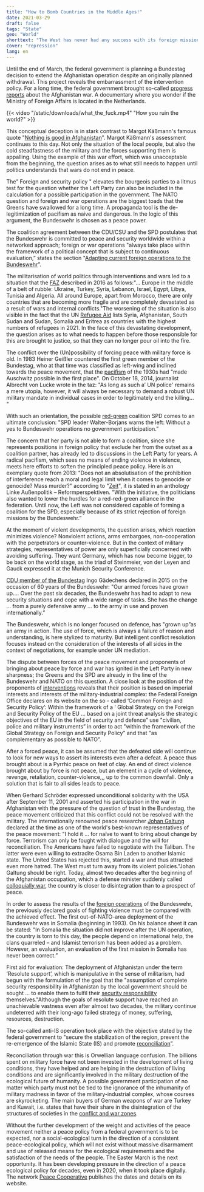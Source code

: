 ```yaml
---
title: "How to Bomb Countries in the Middle Ages!"
date: 2021-03-29
draft: false
tags: "State"
geo: "World"
shorttext: "The West has never had any success with its foreign missions. That makes sense if robbery and theft are the reasons for conquest."
cover: "repression"
lang: en
---
```


Until the end of March, the federal government is planning a Bundestag decision to extend the Afghanistan operation despite an originally planned withdrawal. This project reveals the embarrassment of the intervention policy. For a long time, the federal government brought so-called [progress reports](https://www.bundesregierung.de/breg-de/themen/fortschrittsbericht-afghanistan-396758 "Fortschrittsbericht Afghanistan") about the Afghanistan war. A documentary where you wonder if the Ministry of Foreign Affairs is located in the Netherlands.

{{< video "/static/downloads/what_the_fuck.mp4" "How you ruin the world?" >}}

This conceptual deception is in stark contrast to Margot Käßmann's famous quote "[Nothing is good in Afghanistan](https://www.ekd.de/100101_kaessmann_neujahrspredigt.htm "Predigt im Neujahrsgottesdienst in der Frauenkirche Dresden")". Margot Käßmann's assessment continues to this day. Not only the situation of the local people, but also the cold steadfastness of the military and the forces supporting them is appalling. Using the example of this war effort, which was unacceptable from the beginning, the question arises as to what still needs to happen until politics understands that wars do not end in peace.

The” Foreign and security policy " elevates the bourgeois parties to a litmus test for the question whether the Left Party can also be included in the calculation for a possible participation in the government. The NATO question and foreign and war operations are the biggest toads that the Greens have swallowed for a long time. A propaganda tool is the de-legitimization of pacifism as naive and dangerous. In the logic of this argument, the Bundeswehr is chosen as a peace power.

The coalition agreement between the CDU/CSU and the SPD postulates that the Bundeswehr is committed to peace and security worldwide within a networked approach; foreign or war operations "always take place within the framework of a political concept that is subject to continuous evaluation,” states the section "[Adapting current foreign operations to the Bundeswehr](/static/downloads/2018-03-14-koalitionsvertrag-data.pdf "Ein neuer Aufbruch für Europa")”.

The militarisation of world politics through interventions and wars led to a situation that the [FAZ](https://www.faz.net/aktuell/politik/ausland/naher-osten/muenchner-sicherheitsreport-ueber-kriege-krisen-und-konflikte-14031523.html "Eine Ära der Instabilität ist angebrochen") described in 2016 as follows:"... Europe in the middle of a belt of rubble: Ukraine, Turkey, Syria, Lebanon, Israel, Egypt, Libya, Tunisia and Algeria. All around Europe, apart from Morocco, there are only countries that are becoming more fragile and are completely devastated as a result of wars and internal conflicts."The worsening of the situation is also visible in the fact that the UN [Refugee Aid](https://www.uno-fluechtlingshilfe.de/informieren/fluechtlingszahlen/ "Zahlen & Fakten zu Menschen auf der Flucht") lists Syria, Afghanistan, South Sudan and Sudan, Somalia and Eritrea as countries with the highest numbers of refugees in 2021. In the face of this devastating development, the question arises as to what needs to happen before those responsible for this are brought to justice, so that they can no longer pour oil into the fire.

The conflict over the (Un)possibility of forcing peace with military force is old. In 1983 Heiner Geißler countered the first green member of the Bundestag, who at that time was classified as left-wing and inclined towards the peace movement, that the [pacifism](https://www.tagesspiegel.de/politik/die-linke-und-der-fall-kobane-in-der-logik-der-abschreckung-konnte-jeder-schritt-einer-zuviel-sein/10889744-2.html "Ist der Pazifismus gescheitert?") of the 1930s had "made Auschwitz possible in the first place". On October 18, 2014, journalist Albrecht von Lucke wrote in the taz: "As long as such a’ UN police' remains a mere utopia, however, it will always be necessary to demand a robust UN military mandate in individual cases in order to legitimately end the killing... "

With such an orientation, the possible [red-green](https://www.tagesspiegel.de/politik/walter-borjans-ueber-rot-rot-gruen-linke-verbaut-sich-die-regierungsfaehigkeit/26937282.html "Linke verbaut sich die Regierungsfähigkeit") coalition SPD comes to an ultimate conclusion: "SPD leader Walter-Borjans warns the left: Without a yes to Bundeswehr operations no government participation.”

The concern that her party is not able to form a coalition, since she represents positions in foreign policy that exclude her from the outset as a coalition partner, has already led to discussions in the Left Party for years. A radical pacifism, which sees no means of ending violence in violence, meets here efforts to soften the principled peace policy. Here is an exemplary quote from 2013: "Does not an absolutisation of the prohibition of interference reach a moral and legal limit when it comes to genocide or genocide? Mass murder?" according to "[Zeit](https://www.zeit.de/politik/deutschland/2013-09/linke-pazifismus-abkehr-debatte "Führende Linke wollen absoluten Pazifismus beenden")", it is stated in an anthology Linke Außenpolitik – Reformperspektiven. "With the initiative, the politicians also wanted to lower the hurdles for a red-red-green alliance in the federation. Until now, the Left was not considered capable of forming a coalition for the SPD, especially because of its strict rejection of foreign missions by the Bundeswehr.”

At the moment of violent developments, the question arises, which reaction minimizes violence? Nonviolent actions, arms embargoes, non-cooperation with the perpetrators or counter-violence. But in the context of military strategies, representatives of power are only superficially concerned with avoiding suffering. They want Germany, which has now become bigger, to be back on the world stage, as the triad of Steinmeier, von der Leyen and Gauck expressed it at the Munich Security Conference.

[CDU member of the Bundestag](https://www.cducsu.de/themen/aussen-europa-und-verteidigung/unsere-streitkraefte-sind-erwachsen-geworden "Unsere Streitkräfte sind erwachsen geworden") Ingo Gädechens declared in 2015 on the occasion of 60 years of the Bundeswehr: "Our armed forces have grown up.... Over the past six decades, the Bundeswehr has had to adapt to new security situations and cope with a wide range of tasks. She has the change ... from a purely defensive army ... to the army in use and proven internationally.”

The Bundeswehr, which is no longer focused on defence, has "grown up”as an army in action. The use of force, which is always a failure of reason and understanding, is here stylized to maturity. But intelligent conflict resolution focuses instead on the consideration of the interests of all sides in the context of negotiations, for example under UN mediation.

The dispute between forces of the peace movement and proponents of bringing about peace by force and war has ignited in the Left Party in new sharpness; the Greens and the SPD are already in the line of the Bundeswehr and NATO on this question. A close look at the position of the proponents of [interventions](https://www.auswaertiges-amt.de/de/aussenpolitik/europa/aussenpolitik/-/201802?openAccordionId=item-203094-0-panel "Die Gemeinsame Sicherheits- und Verteidigungspolitik") reveals that their position is based on imperial interests and interests of the military-industrial complex: the Federal Foreign Office declares on its website on the so - called ‘Common Foreign and Security Policy’: Within the framework of a ' Global Strategy on the Foreign and Security Policy of the EU ... based on a joint threat analysis the strategic objectives of the EU in the field of security and defence” use "civilian, police and military instruments” in order to act "within the framework of the Global Strategy on Foreign and Security Policy” and that "as complementary as possible to NATO”.

After a forced peace, it can be assumed that the defeated side will continue to look for new ways to assert its interests even after a defeat. A peace thus brought about is a Pyrrhic peace on feet of clay. An end of direct violence brought about by force is not peace, but an element in a cycle of violence, revenge, retaliation, counter-violence,,, up to the common downfall. Only a solution that is fair to all sides leads to peace.

When Gerhard Schröder expressed unconditional solidarity with the USA after September 11, 2001 and asserted his participation in the war in Afghanistan with the pressure of the question of trust in the Bundestag, the peace movement criticized that this conflict could not be resolved with the military. The internationally renowned peace researcher [Johan Galtung](http://www.ag-friedensforschung.de/themen/Terrorismus/galtung.html "Noch lange kein Ende des Terrors") declared at the time as one of the world's best-known representatives of the peace movement: "I hold it ... for naïve to want to bring about change by force. Terrorism can only be fought with dialogue and the will for reconciliation. The Americans have failed to negotiate with the Taliban. The latter were even willing to extradite Osama Bin Laden to another Islamic state. The United States has rejected this, started a war and thus attracted even more hatred. The West must turn away from its violent policies."Johan Galtung should be right. Today, almost two decades after the beginning of the Afghanistan occupation, which a defense minister suddenly called [colloquially war](https://augengeradeaus.net/2018/05/somalia-vor-25-jahren-der-erste-bewaffnete-auslandseinsatz-der-bundeswehr/ "Somalia vor 25 Jahren: Der erste bewaffnete Auslandseinsatz der Bundeswehr"), the country is closer to disintegration than to a prospect of peace.

In order to assess the results of the [foreign operations](https://www.bundestag.de/ausschuesse/a12_Verteidigung/auslandseinsaetze/auslandseinsaetze/rsm-542550 "Mission Resolute Support Mission") of the Bundeswehr, the previously declared goals of fighting violence must be compared with the achieved effect. The first out-of-NATO-area deployment of the Bundeswehr was in Somalia (beginning in 1993). On his balance sheet it can be stated: "In Somalia the situation did not improve after the UN operation, the country is torn to this day, the people depend on international help, the clans quarreled – and Islamist terrorism has been added as a problem. However, an evaluation, an evaluation of the first mission in Somalia has never been correct.”

First aid for evaluation: The deployment of Afghanistan under the term ‘Resolute support’, which is manipulative in the sense of militarism, had begun with the formulation of the goal that the "assumption of complete security responsibility in Afghanistan by the local government should be sought ... to enable them to fulfil their [security responsibility](https://www.fr.de/politik/fakten-chronik-afghanistankrieg-11369958.html "Fakten und Chronik zum Afghanistankrieg") themselves."Although the goals of resolute support have reached an unachievable vastness even after almost two decades, the military continue undeterred with their long-ago failed strategy of money, suffering, resources, destruction.

The so-called anti-IS operation took place with the objective stated by the federal government to "secure the stabilization of the region, prevent the re-emergence of the Islamic State (IS) and promote [reconciliation](https://www.bundesregierung.de/breg-de/aktuelles/bundeswehr-irak-syrien-1672184 "Stabilisierung der Region sichern")”.

Reconciliation through war this is Orwellian language confusion. The billions spent on military force have not been invested in the development of living conditions, they have helped and are helping in the destruction of living conditions and are significantly involved in the military destruction of the ecological future of humanity. A possible government participation of no matter which party must not be tied to the ignorance of the inhumanity of military madness in favor of the military-industrial complex, whose courses are skyrocketing. The main buyers of German weapons of war are Turkey and Kuwait, i.e. states that have their share in the disintegration of the structures of societies in the [conflict and war zones](https://www.zdf.de/nachrichten/politik/waffenausfuhren-kriegswaffenexporte-bundesregierung-100.html "Kriegswaffenexporte 2019 deutlich gestiegen").

Without the further development of the weight and activities of the peace movement neither a peace policy from a federal government is to be expected, nor a social-ecological turn in the direction of a consistent peace-ecological policy, which will not exist without massive disarmament and use of released means for the ecological requirements and the satisfaction of the needs of the people. The Easter March is the next opportunity. It has been developing pressure in the direction of a peace ecological policy for decades, even in 2020, when it took place digitally. The network [Peace Cooperative](https://www.friedenskooperative.de/ostermarsch-2021/aufrufe "Aufrufe der Veranstalter*innen Ostermarsch 2021") publishes the dates and details on its website.
